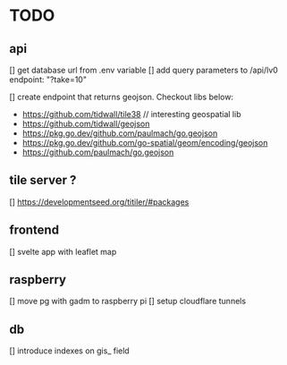 # TODO

## api

[] get database url from .env variable
[] add query parameters to /api/lv0 endpoint: "?take=10"

[] create endpoint that returns geojson. Checkout libs below:

- https://github.com/tidwall/tile38 // interesting geospatial lib
- https://github.com/tidwall/geojson
- https://pkg.go.dev/github.com/paulmach/go.geojson
- https://pkg.go.dev/github.com/go-spatial/geom/encoding/geojson
- https://github.com/paulmach/go.geojson

## tile server ?

[] https://developmentseed.org/titiler/#packages

## frontend

[] svelte app with leaflet map

## raspberry

[] move pg with gadm to raspberry pi
[] setup cloudflare tunnels

## db

[] introduce indexes on gis\_ field
